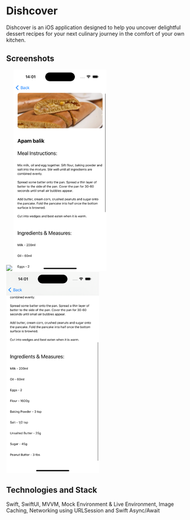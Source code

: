 # Dishcover
Dishcover is an iOS application designed to help you uncover delightful dessert recipes for your next culinary journey in the comfort of your own kitchen.

## Screenshots 
<p float="left">
    <img src=“Images/screen1.png" width="250" />
    <img src="Images/screen2.png" width="250"/>    
    <img src="Images/screen2-1.png" width="250" />
</p>

## Technologies and Stack  
Swift, SwiftUI, MVVM, Mock Environment & Live Environment, Image Caching, Networking using URLSession and Swift Async/Await
